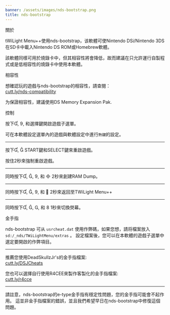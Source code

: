 ```yaml
---
banner: /assets/images/nds-bootstrap.png
title: nds-bootstrap
---
```


<div id="about" class="section-title">關於</div>
<div class="section-body">
    <p>
        tWiLight Menu++使用nds-bootstrap，该軟體可使Nintendo DSi/Nintendo 3DS在SD卡中載入Nintendo DS ROM或Homebrew軟體。
    </p>
    <p>
        該軟體同樣可用於燒錄卡中，但其相容性將會降低，故而建議在只允許運行自製程式或是低相容性的燒錄卡中使用本軟體。
    </p>
</div>

<div id="compatibility" class="section-title">相容性</div>
<div class="section-body">
    <p>
        想確認玩的遊戲与nds-bootstrap的相容性，請查閱：<br><a href="https://cutt.ly/nds-compatibility">cutt.ly/nds-compatibility</a>
    </p>
    <p>
        为保證相容性，建議使用DS Memory Expansion Pak.
    </p>
</div>

<div id="controls" class="section-title">控制</div>
<div class="section-body">
    <p>
        按下&#xE004;, &#xE07A;, 和選擇鍵開啟遊戲子選單。
    </p>
    <p>
        可在本軟體設定選單內的遊戲與軟體設定中進行<code>熱鍵</code>的設定。
    </p>
    <hr>
    <p>
        按下&#xE004;, &#xE005; START鍵和SELECT鍵來重啟遊戲。
    </p>
    <p>
        按住2秒來強制重啟遊戲。
    </p>
    <hr>
    <p>
        同時按下&#xE004;, &#xE005;, &#xE07A;, 和 &#xE000; 2秒來創建RAM Dump。
    </p>
    <hr>
    <p>
        同時按下&#xE004;, &#xE005;, &#xE07A;, 和 &#xE001; 2秒來返回至TWiLight Menu++
    </p>
    <hr>
    <p>
        同時按下&#xE004;, &#xE005;, &#xE002;, 和 &#xE079; 1秒來切換熒幕。
    </p>
</div>

<div id="cheats" class="section-title">金手指</div>
<div class="section-body">
    <p>
        nds-bootstrap 可从 <code>usrcheat.dat</code> 使用作弊碼，如果您想，請将檔案放入 <code>sd:/_nds/TWiLightMenu/extras</code> 。 設定檔案後，您可以在本軟體的遊戲子選單中選定要開啟的作弊項目。
    </p>
    <hr>
    <p>
        推薦您使用DeadSkullzJr's的金手指檔案:<br><a href="https://cutt.ly/DSJCheats">cutt.ly/DSJCheats</a>
    </p>
    <p>
        您也可以選擇自行使用R4CEE來製作客製化的金手指檔案:<br><a href="https://cutt.ly/r4cce">cutt.ly/r4cce</a>
    </p>
    <hr>
    <p>
        請註意，nds-bootstrap的e-type金手指有穩定性問題，您的金手指可能會不起作用。 這並非金手指檔案的錯誤，並且我們希望早日在nds-bootstrap中修復這個問題。
    </p>
</div>
